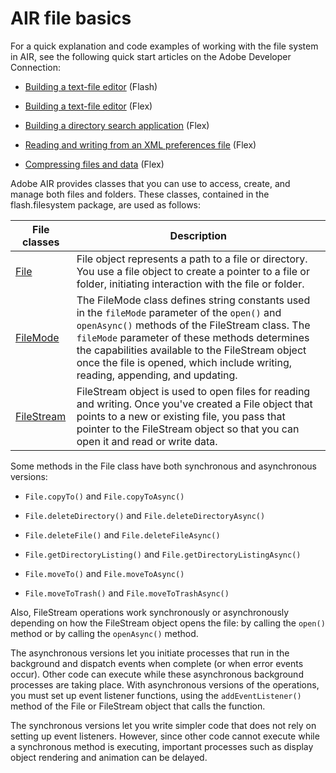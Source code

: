 # AIR file basics

<div>

For a quick explanation and code examples of working with the file system in
AIR, see the following quick start articles on the Adobe Developer Connection:

- [Building a text-file editor](http://www.adobe.com/go/learn_air_qs_textedit_flash_en)
  (Flash)

- [Building a text-file editor](http://www.adobe.com/go/learn_air_qs_textedit_flex_en)
  (Flex)

- [Building a directory search application](http://www.adobe.com/go/learn_air_qs_search_flex_en)
  (Flex)

- [Reading and writing from an XML preferences file](http://www.adobe.com/go/learn_air_qs_xmlpref_flex_en)
  (Flex)

- [Compressing files and data](http://www.adobe.com/go/learn_air_qs_compress_en)
  (Flex)

Adobe AIR provides classes that you can use to access, create, and manage both
files and folders. These classes, contained in the flash.filesystem package, are
used as follows:

<div>

| File classes                                                                                                       | Description                                                                                                                                                                                                                                                                                                                                |
| ------------------------------------------------------------------------------------------------------------------ | ------------------------------------------------------------------------------------------------------------------------------------------------------------------------------------------------------------------------------------------------------------------------------------------------------------------------------------------ |
| [File](https://help.adobe.com/en_US/FlashPlatform/reference/actionscript/3/flash/filesystem/File.html)             | File object represents a path to a file or directory. You use a file object to create a pointer to a file or folder, initiating interaction with the file or folder.                                                                                                                                                                       |
| [FileMode](https://help.adobe.com/en_US/FlashPlatform/reference/actionscript/3/flash/filesystem/FileMode.html)     | The FileMode class defines string constants used in the `fileMode` parameter of the `open()` and `openAsync()` methods of the FileStream class. The `fileMode` parameter of these methods determines the capabilities available to the FileStream object once the file is opened, which include writing, reading, appending, and updating. |
| [FileStream](https://help.adobe.com/en_US/FlashPlatform/reference/actionscript/3/flash/filesystem/FileStream.html) | FileStream object is used to open files for reading and writing. Once you've created a File object that points to a new or existing file, you pass that pointer to the FileStream object so that you can open it and read or write data.                                                                                                   |

</div>

Some methods in the File class have both synchronous and asynchronous versions:

- `File.copyTo()` and `File.copyToAsync()`

- `File.deleteDirectory()` and `File.deleteDirectoryAsync()`

- `File.deleteFile()` and `File.deleteFileAsync()`

- `File.getDirectoryListing()` and `File.getDirectoryListingAsync()`

- `File.moveTo()` and `File.moveToAsync()`

- `File.moveToTrash()` and `File.moveToTrashAsync()`

Also, FileStream operations work synchronously or asynchronously depending on
how the FileStream object opens the file: by calling the `open()` method or by
calling the `openAsync()` method.

The asynchronous versions let you initiate processes that run in the background
and dispatch events when complete (or when error events occur). Other code can
execute while these asynchronous background processes are taking place. With
asynchronous versions of the operations, you must set up event listener
functions, using the `addEventListener()` method of the File or FileStream
object that calls the function.

The synchronous versions let you write simpler code that does not rely on
setting up event listeners. However, since other code cannot execute while a
synchronous method is executing, important processes such as display object
rendering and animation can be delayed.

</div>

<div>

<div>

</div>

</div>

